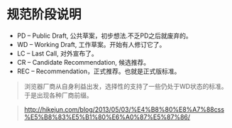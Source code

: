 # 规范阶段说明

- PD – Public Draft, 公共草案，初步想法.不乏PD之后就废弃的。
- WD – Working Draft, 工作草案。开始有人修订它了。
- LC – Last Call, 对外宣布了。
- CR – Candidate Recommendation, 候选推荐。
- REC – Recommendation，正式推荐。也就是正式版标准。

> 浏览器厂商从自身利益出发，选择性的支持了一些仍处于WD状态的标准。于是出现各种厂商前缀。

> http://hikejun.com/blog/2013/05/03/%E4%B8%80%E8%A7%88css%E5%B8%83%E5%B1%80%E6%A0%87%E5%87%86/